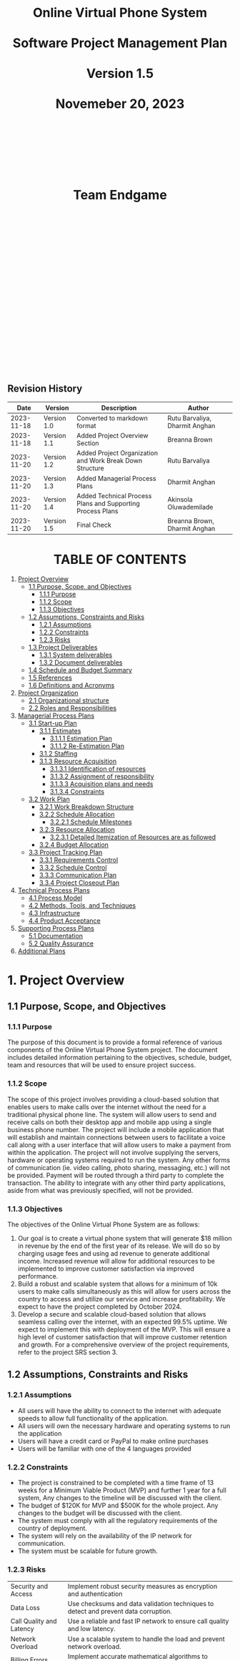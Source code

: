 <center><H1>
<br></br>
<br></br>
<br></br>
Online Virtual Phone System
<br></br>
Software Project Management Plan
<br></br>
Version 1.5
<br></br>
Novemeber 20, 2023
<br></br>
<br></br>
<br></br>
Team Endgame
<br></br>
<br></br>
<br></br>
<br></br>
<br></br>
<br></br>
</H1>
</center>

<div style="page-break-after: always;"></div>

## Revision History

| **Date** | **Version** | **Description** | **Author** |
| --- | --- | --- | --- |
| 2023-11-18 | Version 1.0 | Converted to markdown format | Rutu Barvaliya, Dharmit Anghan |
| 2023-11-18 | Version 1.1 | Added Project Overview Section | Breanna Brown |
| 2023-11-20 | Version 1.2 | Added Project Organization and Work Break Down Structure | Rutu Barvaliya |
| 2023-11-20 | Version 1.3 | Added Managerial Process Plans | Dharmit Anghan |
| 2023-11-20 | Version 1.4 | Added Technical Process Plans and Supporting Process Plans | Akinsola Oluwademilade |
| 2023-11-20 | Version 1.5 | Final Check | Breanna Brown, Dharmit Anghan |

<div style="page-break-after: always;"></div>

<center><H1>TABLE OF CONTENTS</H1></center>

1. [Project Overview](#1-project-overview)
    - [1.1 Purpose, Scope, and Objectives](#11-purpose-scope-and-objectives)
        - [1.1.1 Purpose](#111-purpose)
        - [1.1.2 Scope](#112-scope)
        - [1.1.3 Objectives](#113-objectives)
    - [1.2 Assumptions, Constraints and Risks](#12-assumptions-constraints-and-risks)
        - [1.2.1 Assumptions](#121-assumptions)
        - [1.2.2 Constraints](122-constraints)
        - [1.2.3 Risks](#123-risks)
    - [1.3 Project Deliverables](#13-project-deliverables)
        - [1.3.1 System deliverables](#131-system-deliverables)
        - [1.3.2 Document deliverables](#132-document-deliverables)
    - [1.4 Schedule and Budget Summary](#14-schedule-and-budget-summary)
    - [1.5 References](#15-references)
    - [1.6 Definitions and Acronyms](#16-definitions-and-acronyms)
2. [Project Organization](#2-project-organization)
    - [2.1 Organizational structure](#21-organizational-structure)
    - [2.2 Roles and Responsibilities](#22-roles-and-responsibilities)
3. [Managerial Process Plans](#3-managerial-process-plans)
    - [3.1 Start-up Plan](#31-start-up-plan)
        - [3.1.1 Estimates](#311-estimates)
            - [3.1.1.1 Estimation Plan](#3111-estimation-plan)
            - [3.1.1.2 Re-Estimation Plan](#3112-re-estimation-plan)           
        - [3.1.2 Staffing](#312-staffing)
        - [3.1.3 Resource Acquisition](#313-resource-acquisition)
            - [3.1.3.1 Identification of resources](#3131-identification-of-resources)
            - [3.1.3.2 Assignment of responsibility](#3132-assignment-of-responsibility)
            - [3.1.3.3 Acquisition plans and needs](#3133-acquisition-plans-and-needs)
            - [3.1.3.4 Constraints](#3134-constraints)
    - [3.2 Work Plan](#32-work-plan)
        - [3.2.1 Work Breakdown Structure](#321-work-breakdown-structure)
        - [3.2.2 Schedule Allocation](#322-schedule-allocation)
            - [3.2.2.1 Schedule Milestones](#3221-schedule-milestones)
        - [3.2.3 Resource Allocation](#323-resource-allocation)
            - [3.2.3.1 Detailed Itemization of Resources are as followed](#3231-detailed-itemization-of-resources-are-as-followed)
        - [3.2.4 Budget Allocation](#324-budget-allocation)
    - [3.3 Project Tracking Plan](#33-project-tracking-plan)
        - [3.3.1 Requirements Control](#331-requirements-control)
        - [3.3.2 Schedule Control](#332-schedule-control)
        - [3.3.3 Communication Plan](#333-communication-plan)
        - [3.3.4 Project Closeout Plan](#334-project-closeout-plan)
4. [Technical Process Plans](#4-technical-process-plans)
    - [4.1 Process Model](#41-process-model)
    - [4.2 Methods, Tools, and Techniques](#42-methods-tools-and-techniques)
    - [4.3 Infrastructure](#43-infrastructure)
    - [4.4 Product Acceptance](#44-product-acceptance)
5. [Supporting Process Plans](#5-supporting-process-plans)
    - [5.1 Documentation](#51-documentation)
    - [5.2 Quality Assurance](#52-quality-assurance)
6. [Additional Plans](#6-additional-plans)


<div style="page-break-after: always;"></div>

# 1. Project Overview

## 1.1 Purpose, Scope, and Objectives

### 1.1.1 Purpose
The purpose of this document is to provide a formal reference of various components of the Online Virtual Phone System project. The document includes detailed information pertaining to the objectives, schedule, budget, team and resources that will be used to ensure project success. 

### 1.1.2 Scope 
The scope of this project involves providing a cloud-based solution that enables users to make calls over the internet without the need for a traditional physical phone line. The system will allow users to send and receive calls on both their desktop app and mobile app using a single business phone number. The project will include a mobile application that will establish and maintain connections between users to facilitate a voice call along with a user interface that will allow users to make a payment from within the application. 
The project will not involve supplying the servers, hardware or operating systems required to run the system. Any other forms of communication (ie. video calling, photo sharing, messaging, etc.) will not be provided. Payment will be routed through a third party to complete the transaction. The ability to integrate with any other third party applications, aside from what was previously specified, will not be provided.

### 1.1.3 Objectives
The objectives of the Online Virtual Phone System are as follows:
1. Our goal is to create a virtual phone system that will generate $18 million in revenue by the end of the first year of its release. We will do so by charging usage fees and using ad revenue to generate additional income. Increased revenue will allow for additional resources to be implemented to improve customer satisfaction via improved performance. 
2. Build a robust and scalable system that allows for a minimum of 10k users to make calls simultaneously as this will allow for users across the country to access and utilize our service and increase profitability. We expect to have the project completed by October 2024. 
3. Develop a secure and scalable cloud-based solution that allows seamless calling over the internet, with an expected 99.5% uptime. We expect to implement this with deployment of the MVP. This will ensure a high level of customer satisfaction that will improve customer retention and growth. 
For a comprehensive overview of the project requirements, refer to the project SRS section 3. 

## 1.2 Assumptions, Constraints and Risks

### 1.2.1 Assumptions
-   All users will have the ability to connect to the internet with adequate speeds to allow full functionality of the      application.
- All users will own the necessary hardware and operating systems to run the application
- Users will have a credit card or PayPal to make online purchases
- Users will be familiar with one of the 4 languages provided

### 1.2.2 Constraints
- The project is constrained to be completed with a time frame of 13 weeks for a Minimum Viable Product (MVP) and further 1 year for a full system, Any changes to the timeline will be discussed with the client.
- The budget of $120K for MVP and $500K for the whole project. Any changes to the budget will be discussed with the client.
- The system must comply with all the regulatory requirements of the country of deployment.
- The system will rely on the availability of the IP network for communication.
- The system must be scalable for future growth. 

### 1.2.3 Risks

|||
|----|----|
| Security and Access | Implement robust security measures as encryption and authentication |
| Data Loss | Use checksums and data validation techniques to detect and prevent data corruption. |
| Call Quality and Latency | Use a reliable and fast IP network to ensure call quality and low latency. |
| Network Overload | Use a scalable system to handle the load and prevent network overload. |
| Billing Errors | Implement accurate mathematical algorithms to calculate the bill and provide bill auditing.|

## 1.3 Project Deliverables

The following deliverables are expected to be completed and deployed by mid-January 2024. The client documentation and user manual will be available in digital format. The software will be available for download online and on all major app stores. 

### 1.3.1 System deliverables

A working system will be ready for deployment by mid January. The system will offer full functionality of the requirements specified. For a comprehensive list of the software requirements refer to the Software Requirements Specification. 
The software will be distributed on all major digital distribution platforms. 

### 1.3.2 Document deliverables 

There are two categories of documents, documents for client use and documents for administrative purposes. The documents intended for clients include client documentation and user manuals. The project and administrator documentation will be for company use. All of the previously mentioned documents will be completed by mid-December 2024. 
There are also the following documents that will be used by the team, including the Project Charter, SRS, Risk Assessment, Project Management Plan, WBS, Gantt and PERT diagrams. Most of which have been completed and are available on the team Github repository.

## 1.4 Schedule and Budget Summary

Below is a summary of the schedule and budget for the project.

| Project Milestone | Project Artifact | Due Date |
|----|----|----|
| Project Management | Charter, SRS, Risk Management | 09/27/2023 |
| Interface Design | Interface Prototype | 10/11/2023 |
|Frontend Development | System in progress |10/17/2023 |
|Backend Development| System in progress| 11/02/2023|
|Testing| System delivery| 12/13/2023|
|Project Deployment| Training modules| 01/10/2024|
|Project Closure| User and admin documentation, feedback| 01/15/2024|

## 1.5 References

Below is a list of documents and other sources of information referenced in this Plan:
- Project Charter for section 1.1 - 1.3
- SRS for section 1.6 
- Gantt.png for section 1.4*

    *For a comprehensive overview of the project schedule, refer to this document

## 1.6 Definitions and Acronyms

Below is a list of all terms and acronyms required to properly understand this Plan:

|Term | Definition, Acronym or Abbreviations|
| ---- | ---- |
|SRS |Software Requirement Specification|
|OS|Operating System|
|GUI|Graphical User Interface|
|MFA|Multi-Factor Authentication|
|OVPS|Online Virtual Phone System|
|CRM|Customer Relationship Management|
|VoIP|Voice over Internet Protocol|

# 2. Project Organization

## 2.1 Organizational structure

### 2.1.1 External structure
![Alt text](external.png)
1. Billing Department
    - Manages billing, invoicing, and payment processing for the virtual phone system.
    - Collaborates with the project team for billing system integration.
2. Third Parties
    - External service providers, suppliers, or consultants such as APIs provider for payment.
3. Government Telecommunication Authorities
    - Regulatory bodies or authorities overseeing compliance, licensing, and watching on  laws and regulations.
    - Ensures the project complies with legal and regulatory frameworks.

### 2.1.2 Internal structure
![Alt text](internal.png)
1. Project Manager
    - Oversees the entire project lifecycle and makes the decisions on the direction of the project.
    - Responsible for planning, execution, monitoring, and closing of the project.
    - Acts as a communicator between stakeholders and the development team.
2. Developers
    - Engineers, programmers, and designers responsible for creating the frontend and backend for the online virtual phone system.
    - Coding, designing interfaces, code review and implementing features.
3. Quality Assurance Team
    - Focuses on testing functionalities, identifying bugs, reporting back to developer teams and ensuring the software meets quality standards.
    - Works closely with developers to resolve issues.
4. System Managers
    - Manage the day- to-day operations of the online virtual phone system.
    - Handle configurations, user permissions, and system maintenance.
5. IT Administrators
    - Provides technical support, infrastructure maintenance, and resolves technical issues.
    - Collaborates with the development team for deployment and system integration.
6. End Users
    - The individuals or businesses utilizing the virtual phone system.
    - Provide feedback, use the system, and may need assistance or training.

## 2.2 Roles and Responsibilities

| Project Role | Project Responsibilities                                                                                                            |
|--------------------------|--------------------------------------------------------------------------------------------------------------------------------------|
| Project Sponsor          | - A project sponsor who acts as the project’s champion, providing direction, financial resources, and support to the team. In the context of this document, this person: <br> &nbsp;&nbsp;- Approves the request for funding <br> &nbsp;&nbsp;- Approves the project scope represented in this document <br> &nbsp;&nbsp;- Sets the priority of the project relative to other projects in their area of responsibility |
| Project Manager          | - A project manager is responsible for the day-to-day management of the project and has specific accountability for: <br> &nbsp;&nbsp;- Managing the project within the approved constraints of scope, quality, time, and cost <br> &nbsp;&nbsp;- Delivering the specified requirements, deliverables, and ensuring customer satisfaction <br> &nbsp;&nbsp;- Providing critical information to team members and stakeholders to keep the project on track |
| Developer                | - Responsibilities include day-to-day development and maintenance of the project, including coding and designing.                    |
| Quality Assurance Engineer| - Responsible for: <br> &nbsp;&nbsp;- Testing the Quality of the system <br> &nbsp;&nbsp;- Identifying bugs <br> &nbsp;&nbsp;- Ensuring delivery of a high-quality system that exceeds user expectations |
| System Managers          | - Responsibilities involve managing: <br> &nbsp;&nbsp;- Online Virtual Phone System software <br> &nbsp;&nbsp;- User accounts and their personal information <br> &nbsp;&nbsp;- User authentication and Troubleshooting |
| IT Administrator         | - Tasks include: <br> &nbsp;&nbsp;- Hardware maintenance <br> &nbsp;&nbsp;- Security Risk management <br> &nbsp;&nbsp;- Network Management <br> &nbsp;&nbsp;- Infrastructure Planning <br> &nbsp;&nbsp;- Developer Support <br> &nbsp;&nbsp;- User Support |
| Users                    | - Provide feedback on user experience and system functionalities.                                                                       |


# 3. Managerial Process Plans
## 3.1 Start-up Plan

### 3.1.1 Estimates

The SPMP details the necessary resources and materials for initiating the project. This includes plans for estimating, staffing, acquiring resources, and training.

### 3.1.1.1 Estimation Plan
The cost estimation for the project are provided as follows considering the client requirements and project deliverables.

|Category|Factors |Confidenct Level|Basis of Estimation|
|----------|----------|----------|----------|
|Estimated Cost| $500,000|High|Detailed cost estimation using a bottom-up approach. Cost breakdown includes development, testing, project management, and contingency.|
|Estimate Schedule|6 months|Mediun-High|Gantt chart-based scheduling, considering the complexity of tasks, dependencies, and historical data from similar projects.|
|Resource Requirements|5 members|Medium|Work breakdown structure (WBS) and resource allocation based on individual tasks and project requirements.|

A detailed breakdown of cost estimation is as: 
| Category            | Cost   | Basis of Estimation                                                 |
|---------------------|--------|------------------------------|
| Software and Tools  | 50,000 | Based on the project requirements and use-case as well as considering the software licensing cost |
| Hardware Costs      | 30,000 | Based on hardware requirements for the project |
| Training            | 20,000 | Based on time needed and complexity of Software  |
| Project Management  | 60,000 | Costs related to project management activities and any associated project management tools.|
| Testing             | 70,000 | Based on the intensity of quality assurance for the project          |
| UX/UI design        | 40,000 | Depending on the complexity of design and expertise required.        |
| Backend servers     | 90,000 | Depending on the infrastructure requirements and hosting costs.      |
| Development Costs   | 90,000 | Depending on the complexity of project requirements and work needed for a seamless product. |
| Administrative Costs| 30,000 | Costs related to administrative activities such as documentation, meetings, and training. |
| Contingency Reserve | 20,000 | 10% of the project budget    |
| **Total Cost**      | **500,000** |       |

### 3.1.1.2 Re-Estimation Plan

Project re-estimation plan with method and tools used for cost, schedule and resource estimation would be as follows:

| Category  | Method  | Tools  | Schedules for Re-evaluations      |
|----------|------------------|--------------------|----------------|
| Cost Re-Estimation | Bottom-up re-estimation| Cost Management Software | Triggered when significant milestones are achieved |
| Schedule Re-Estimation | PERT re-evaluation | Project Management Software | Monthly or when significant milestones are achieved or delayed |
| Resource Re-Estimation | WBS review and reallocation| Resource Management Tools   | Reviews during major project phases and project schedule  |


### 3.1.2 Staffing

1. The staff required to manage the project are as follows:

    - 1 Project Manager
    - 4 Developers
    - 1 Database Administrator
    - 2 UX/UI Designers
    - 2 System Managers
    - 1 IT Administrator
    - 1 Quality Assurance Engineer

2. Staff and Skill Levels required at each phase of the project are as follows: 

| Project Phase          | Personnel                   | Skill Level               |  Number of Employees Needed| 
|------------------------|-----------------------------|---------------------------|----------------------------|
| Project Initiation      | Project Manager            | Senior                    |1                           |
| Requirement and Planning| Project Manager            | Senior                    |1                           |
|                         | UX/UI Designers            | Intermediate              |1                           |
|                         | Developers                 | Senior                    |2                           |
|                         | Database Administrator     | Senior                    |1                           |
| Design                  | UX/UI Designers            | Intermediate              |1                           |
|                         |                            | Senior                    |1                           |
|                         | Developers                 | Intermediate              |1                           |
| Development             | Developers                 | Intermediate              |2                           |
|                         |                            | Senior                    |2                           |
|                         | Database Administrator     | Senior                    |1                           |
|                         | IT Administrator           | Intermediate              |1                           |
| Testing                 | Quality Assurance Engineer | Intermediate              |1                           |
|                         | Developers                 | Senior                    |1                           |
| Deployment              | Project Manager            | Senior                    |1                           |
|                         | System Managers            | Intermediate              |2                           |
|                         | IT Administrator           | Intermediate              |1                           |
| Project Closure         | Project Manager            | Senior                    |1                           |
|                         | UX/UI Designers            | Senior                    |1                           |
|                         | Developers                 | Senior                    |4                           |
|                         | Database Administrator     | Senior                    |1                           |
|                         | IT Administrator           | Intermediate              |1                           |
|                         | Quality Assurance Engineer | Intermediate              |1                           |
|                         | System Managers            | Intermediate              |2                           |

3. Duration of Personnel Assignment:

    - The project manager will be assigned to the project for the entire duration of the project.
    - The senior developers will be assigned to the project for the entire duration of the project.
    - The intermediate developers will be assigned to the project for the development phase of the project.
    - The intermediate UX/UI designers will be assigned to the project for the design phase of the project.
    - The senior UX/UI designers will be assigned to the project for the entire duration of the project.
    - The database administrator will be assigned to the project for the entire duration of the project.
    - The IT administrator will be assigned to the project at the beginning of the development phase of the project.
    - The quality assurance engineer will be assigned to the project at the beginning of the testing phase of the project.
    - The system managers will be assigned to the project for the entire duration of the project. 

4. Sources of Personnel:

    - The project manager will be transferred from within the organization.
    - The senior developers will be transferred from within the organization.
    - The senior UX/UI designers will be transferred from within the organization.
    - The intermediate developers will be hired on contract from outside the organization.
    - The intermediate UX/UI designers will be hired on contract from outside the organization.
    - The database administrator will be hired from outside the organization.
    - The IT administrator will be hired from outside the organization.
    - The quality assurance engineer will be hired on contract from outside the organization.
    - The system managers will be hired from outside the organization.        


### 3.1.3 Resource Acquisition
This resource acquisition plan aims to optimize efficiency, minimize risks, and ensure the availability of all essential resources throughout the OVPS project.

### 3.1.3.1 Identification of resources

The resource acquisition process for the OVPS project involves the following steps:

1. Identification of Resources:

    - Conduct a thorough analysis to identify all necessary resources, including personnel, equipment, hardware, software, licensing, compliance, and tools required for the project.

2. Cost Estimation:

    - Estimate the costs associated with each resource, considering licensing and compliance rates and project-specific requirements.

3. Contingency reserve resource:

    - Conducting a thorough analysis of potential identified risks through risk management plan.

### 3.1.3.2 Assignment of responsibility 

- Project Manager   : Overall responsibility for resource acquisition and timely risk evaluation for contingency reserves.
- Team Member       : Each Team Member is responsible for maintaining the acquired hardware and software resource as well as to make sure the required tools are available throughout the development process.
- HR Manager        : Personnel acquisition and compliance.
- IT Manager        : Oversight of software and hardware acquisition.

### 3.1.3.3 Acquisition plans and needs

- Equipment: Acquire hardware during the initial phase to facilitate development.
- Software: Acquire licenses and necessary software tools during the early stages of the project.

### 3.1.3.4 Constraints

- Budget limitations may impact the scale or timing of resource acquisition.


## 3.2 Work Plan
### 3.2.1 Work Breakdown Structure
| Id | Deliverables of the activity | Start Date | End Date | Acceptance criteria for the work activity products | Predecessor work activities | Successor work  activities |
|----------|----------|----------|----------|----------|----------|----------|
| 1 | Project Management | Sep 12, 2023 | Sep 27, 2023 | - Follow the given subpoints below. | N/A | N/A |
| 2 | &nbsp;&nbsp;&nbsp; Project Charter | Sep 15, 2023 | Sep 14, 2023 | - Approval and sign-off from key stakeholder.<br> - Clearly defined project objectives and scope. | N/A | Project Planning / SRS |
| 3 | &nbsp;&nbsp;&nbsp; SRS | Sep 15, 2023 | Sep 20, 2023 | - Detailed documentation of functional and non-functional requirements.<br> - Validation of requirements by project stakeholders. | Project Charter | Risk Assessment |
| 4 | &nbsp;&nbsp;&nbsp; Project Planning | Sep 15, 2023 | Sep 19, 2023 | - Completion of a detailed project plan with timelines and resource allocation. | Project Charter | Risk Assessment |
| 5 | &nbsp;&nbsp;&nbsp; Risk Assessment | Sep 21, 2023 | Sep 27, 2023 | - Risk assessment and mitigation strategies outlined.| Project Planning / SRS | UX / UI |
| 6 | Interface Prototype Design | Sep 28, 2023 | Oct 11, 2023 | - Follow the following subpoints.| N/A | N/A |
| 7 | &nbsp;&nbsp;&nbsp; UX/UI designs | Sep 28, 2023 | Oct 06, 2023 | - Approve developed prototypes and UX/UI desings. | Risk Assessment | Login Page/Account Management Page |
| 8 | Software (Frontend and Backend) | Oct 09, 2023 | Nov 01, 2023 | - Frontend and Backend meeting SRS specification. | N/A | N/A |
| 9 | &nbsp; Frontend | Oct 09, 2023 | Oct 17, 2023 | - Validation against SRS requirement. | N/A | N/A |
| 10 | &nbsp;&nbsp;&nbsp;&nbsp; Login Page | Oct 09, 2023 | Oct 09, 2023 | - Functional and tested login page.| UX/UI designs | Call Display Page/ Call History Page/ Contacts Page |
| 11 | &nbsp;&nbsp;&nbsp;&nbsp; Account Management Page | Oct 09, 2023 | Oct 10, 2023 | - Functional and tested account management page.  | UX/UI designs | Call Display Page/ Call History Page/ Contacts Page |
| 12 | &nbsp;&nbsp;&nbsp;&nbsp; Call Display Page | Oct 11, 2023 | Oct 12, 2023 | - Functional and tested call display page. | Login Page /Account Management Page | Payment Page |
| 13 | &nbsp;&nbsp;&nbsp;&nbsp; Call History Page | Oct 11, 2023 | Oct 11, 2023 | - Functional and tested call history page. | Login Page /Account Management Page | Payment Page |
| 14 | &nbsp;&nbsp;&nbsp;&nbsp; Contacts Page | Oct 11, 2023 | Oct 11, 2023 | - Functional and tested contacts page. | Login Page /Account Management Page | Payment Page |
| 15 | &nbsp;&nbsp;&nbsp;&nbsp; Payment Page | Oct 13, 2023 | Oct 17, 2023 | - Functional and tested payment page. | Call Display Page/Call History Page/ Contacts Page | Unit Testing |
| 16 | &nbsp; Backend | Sep 28, 2023 | Nov 01, 2023 | - Fully developed backend system aligned with SRS specifications. | N/A | N/A |
| 17 | &nbsp;&nbsp;&nbsp;&nbsp; Wireframe | Sep 28, 2023 | Oct 06, 2023 | - Stakeholder approvals. <br> - Alinged with UX/UI designs. | Risk Assessment | Authentication/User Account Management/Encryption and Security |
| 18 | &nbsp;&nbsp;&nbsp;&nbsp; Authentication | Oct 12, 2023 | Oct 13, 2023 | - Functional and tested authentication. | Wireframe | Call Processing |
| 19 | &nbsp;&nbsp;&nbsp;&nbsp; User Account Management | Oct 12, 2023 | Oct 17, 2023 | - Functional and tested user account management. | Wireframe | Call Processing |
| 20 | &nbsp;&nbsp;&nbsp;&nbsp; Call Processing Logic | Oct 18, 2023 | Oct 24, 2023 | - Functional and tested call processing logic. | User Account Management | Voice Call Encryption |
| 21 | &nbsp;&nbsp;&nbsp;&nbsp; Encryption and Security | Oct 12, 2023 | Oct 26, 2023 | - Functional and tested encryption and security. | Wireframe | Call Processing |
| 22 | &nbsp;&nbsp;&nbsp;&nbsp; Network and Connectivity Logic | Oct 27, 2023 | Nov 01, 2023 | - Functional and tested network and connectivity logic. | Voice Call Encryption | Unit Testing |
| 23 | Testing | Nov 02, 2023 | Dec 13, 2023 | - Thorough testing across all functionalities and features. <br> - Document the testing results. | Payment Page/ Network and Connectivity Logic | Documentation |
| 24 | &nbsp;&nbsp;&nbsp; Documentation | Dec 14, 2023 | Dec 29, 2023 | - Documentation as per project deliverables and outcomes. | Testing | Training |
| 25 | Training | Jan 01, 2023 | Jan 03, 2023 | - Feedback collection after training. <br> - Meterials prepared and delivered before hand to all trainees.  | Documentation | Deployment |
| 26 | Deployment | Jan 01, 2023 | Jan 10, 2023 | - Successful deployment of the system in the specified environment. | Training | Project Feedback |
| 27 | Project Feedback | Jan 11, 2023 | Jan 13, 2023 | - Feedback collection from users and stakeholders. <br> - Work on the feedback to improve the system if needed. | Deployment | Project Closure |
| 28 | Project Closure | Jan 13, 2023 | Jan 15, 2023 | - Completion of all project deliverables and activities. <br> - Formal closure documentation prepared and approved. | Project Feedback | N/A |

### 3.2.2 Schedule Allocation
1. Scheduling Relationships and Time-Sequencing Constraints:

    - The project work activities are scheduled based on Gantt chart and PERT chart. The Gantt chart is used to schedule the project activities and PERT chart is used to estimate the time required to complete each activity to illustrate concurrent activities and dependencies. 

2. Critical Path Identification:

    - The critical path in the schedule has been identified through PERT chart. This critical path outlines the minimum time required to complete the project. It is important to note that the critical path may change as the project progresses and changes are requested by the client.

3. Constraints on Scheduling:

    - Certain work activities may have scheduling constraints such as dependencies, resource availability, and budget limitations. These constraints are identified and addressed in the project schedule.

#### 3.2.2.1 Schedule Milestones:

1. Key schedule milestones have been identified to assess the progress of the project, they are as followed: 

    - The completion of the project charter
    - SRS
    - Project Planning
    - Risk Assessment
    - Interface Prototype Design
    - Software Development
    - Testing
    - Documentation
    - Training
    - Deployment
    - Project Closure

2. These milestones serve as a basis for project monitoring and control.


### 3.2.3 Resource Allocation

#### 3.2.3.1 Detailed Itemization of Resources are as followed:

Following are the resources required for the project:

1. Computing Resources:

    - High-performance workstations for developers and designers
    - Server infrastructure for backend development and testing
    - Network infrastructure for connectivity and testing
    - Storage infrastructure for data storage and backup
    - Cloud infrastructure for deployment and testing
    - Security infrastructure for encryption and security

2. Software Tools:
    - Integrated Development Environment (IDE) for coding
    - Graphic design tools for UX/UI design
    - Testing tools for quality assurance
    - Project management tools for project planning and tracking
    - Documentation tools for project documentation
    - Communication tools for team collaboration
    - Version control tools for code management
    - Deployment tools for system deployment
    - Security tools for encryption and security
    - Network tools for network and connectivity logic
    - Training tools for training and feedback collection


3. Special Testing and Simulation Facilities:
    - Dedicated testing environment to simulate real-world scenarios
    - Testing tools for performance and security testing
    - Testing tools for load testing
    - Testing tools for unit testing
    - Testing tools for integration testing
    - Testing tools for system testing
    - Testing tools for user acceptance testing

Resource allocation is dynamic and may be adjusted based on project requirements and constraints. Regular resource allocation reviews are conducted to ensure the availability of all necessary resources.

### 3.2.4 Budget Allocation

The budget for the project is estimated to be $500,000. The budget is allocated as follows:

1. Software and Tools: $50,000
    - Computing resources: $10,000
    - Software tools: $40,000
2. Hardware Costs: $30,000
    - Acquisition of hardware for development and testing: $30,000
3. Training: $20,000
    - Training programs and materials: $20,000

4. Project Management: $60,000
    - Project management tools and software: $30,000
    - Administrative support for project management: $30,000

5. Testing: $70,000
    - Special testing and simulation facilities: $50,000
    - Testing tools: $20,000
6. UX/UI design: $40,000
    - Graphic design tools: $40,000

7.  Backend Servers: $90,000
    - Acquisition and setup of backend server infrastructure: $90,000

8. Development Costs: $90,000
    - Development tools and software licenses: $70,000
    - Contingency reserve for development: $20,000

9. Administrative Costs: $30,000
    - Documentation : $20,000
    - Meetings : $5,000
    - Training : $5,000

10. Contingency Reserve: $20,000
    - Unforeseen expenses and risks: $20,000

## 3.3 Project Tracking Plan

### 3.3.1 Requirements Control

1. Requirements changes are reported and controlled through the following steps:
    - Identify the change request
    - Analyze the impact of the change request
    - Approve or reject the change request
    - Implement and Validate the change request
    - Update the requirements documentation

2. The impact of requirement changes is assessed based on the following factors:
    - Project Schedule
    - Project Budget
    - Project Scope
    - Project Quality
    - Project Resources
    - Project Risks
    - Project Stakeholders
    - Project Deliverables
    - Project Documentation
    - Project Training
    - Project Deployment
    - Project Closure 

### 3.3.2 Schedule Control
1. Schedule Control Process:
    - Regular schedule reviews are conducted to assess the progress of the project.
    - If the project is behind schedule, the project manager will identify the cause of the delay and take corrective actions.
    
2. Tools for Schedule Control:
    - Gantt chart
    - PERT chart
    - Project management software
    - Project management tools

3. Objective Criteria for Schedule Control:
    - Project milestones and deliverables will be assessed to determine if the project is on schedule.
    - The critical path will be assessed to determine if the project is on schedule.      

### 3.3.3 Communication Plan

1. Method and Tools for Communication:
    - Project Management Software for communication between the project manager and the development team.
    - Regular meetings will be conducted to discuss project progress and issues.
    - Microsoft Teams will be used for communication between the project team and stakeholders.
    - Regular Communication with the client to ensure the project is on track and meets the client’s requirements.

2. Frequency of Communication:
    - Daily communication between the project manager and the development team.
    - Weekly meetings to discuss project progress and issues.
    - Monthly meetings with the client to discuss project progress and issues.

### 3.3.4 Project Closeout Plan

1. Plans for Project Closeout:
    - Project closure documentation will be prepared and approved.
    - Project deliverables will be delivered to the client.
    - Project feedback will be collected from the client.
    - Project feedback will be used to improve the following:
        - Project management process
        - Development process
        - Testing process
        - Documentation process
        - Training process
        - Deployment process
        - Project closure process


# 4. Technical Process Plans

## 4.1 Process Model
For the Online Virtual Phone System project, we're implementing an iterative and incremental approach. Each development stage will represent a complete cycle, ensuring timely delivery of specific system functionalities. Flexibility is key; this structure allows for ongoing reassessment and adjustments by our team and clients alike.

Adopting the Team Software Process (TSP) model, tailored for our project, guides our team's software development effectively. We'll outline each project phase with set start and finish dates, and clear objectives, ensuring a focused and adaptable development process for the Online Virtual Phone System.

| Phase | Start and Finish Dates | Phase Goals |
| ----- | ----- | ----- |
Startup | 12/09/2023 - 27/09/2023| - Initial team formation and role assignment. <br> - Understanding project scope and requirements. <br> - Development of the project strategy.
Planning| 15/09/2023 - 27/09/2023| - Detailed planning of the software development process.<br> -Creation of essential documents like Project charter, SRS, SPMP. <br> - Resource allocation and risk assessment.
Development Phase 1| 28/09/2023 - 17/10/2023| - Development of core functionalities and features.<br> - Regular testing and feedback integration.<br> - Iterative improvement based on team and stakeholder feedback.
Development Phase 2| 17/10/2023 - 01/11/2023|- Continued development with additional features. <br> - Enhanced testing and quality assurance processes. <br> - Preparation of initial deployment.
Testing & Integration| 02/11/2023 - 03/01/2024|- Comprehensive testing of all functionalities. <br> - Integration of different software components.<br> - Documentation Bug fixing and optimization.
Deployment & Review| 03/01/2024 - 13/01/2024| - Deployment of the software in the target environment. <br> - Collection of feedback for future improvements.
Project closure| 13/01/2024 - 15/01/2024 | - Ensure all project components are finalized and meet requirements. <br> - Transition the system to the client with essential training. <br> - Conduct a brief project review and obtain final approvals.


## 4.2 Methods, Tools, and Techniques

Methods, Tools and Techniques for the Online Virtual Phone System project are as follows:

- Development Methodology: 
    - Employed Agile methodology for flexibility and iterative development.
    - Ensured an iterative process throughout the project lifecycle.
- Version Control:
    - Utilized GitHub for version control.
    - Enabled effective collaboration, code reviews, and management of changes.
    - Ensured all changes are tracked and documented.
    - Recorded system versions, updates, and modifications.
- Programming Language:
    - Chose Python for its readability and efficiency.
- Development Environment:
    - Utilized a variety of integrated development Environments (IDEs) with a preference for Visual Studio code due to its versatility and comprehensive support for Python.
- Quality Assurance:
    - Established a practice of peer reviews for coach submissions.
    - Ensured all contributions meet our defining coding standards and quality expectations before integration into the project.
- Documentation:
    - Designed to be comprehensive for developers and end-users.

This structured approach to development, paired with our choice of tools and rigorous quality practices, shows our commitment to delivering a high-quality product.

## 4.3 Infrastructure

The OVPS project will leverage existing infrastructure provided by the client. This includes the use of pre-existing servers and hardware capable of supporting the web-based application. The development team will utilize their own workstations and tools, including software development environments like Visual Studio Code, and will coordinate using version control systems such as GitHub for source code management. The project does not require the team to supply any additional server hardware or operating systems, and the product is designed to function within the client's current technical ecosystem. Any required payments as part of the product's functionality will be handled through a designated third-party service, and no integration with other third-party applications, outside of those specified, will be implemented.

## 4.4 Product Acceptance

For the Online Virtual Phone System project, client approval is essential at each phase, and they would also sign the acceptance documents. Post-phase completion, the client will perform an installation test and assess the system’s performance, which could potentially lead to changes to the system/project. The procedure for implementing these changes is detailed in Section 3.3.1.

# 5. Supporting Process Plans
## 5.1 Documentation
Plans for generating non-deliverable and deliverable project documentation will adhere to the following structure:
- List of Documents to be Prepared:
    - Project Charter
    - Software Requirements Specification (SRS)
    - Design specifications
    - Development and implementation plan
    - Quality assurance plan
    - User manuals
    - Test plans are reports
    - Release notes
    - Training materials
    - Maintenance and support guide 
- Controlling templates or standard for each document
    - IEEE standards for SRS and design specifications
    - Company- specific templates for implementation plan and QA plan
    - User manuals following the Microsoft manual of style
    - Test plans adhering to ISTQB standards
- who will prepare each document:
    - Project manager: project Charter, implementation plan
    - System analyst: SRS
    - Design team: design specifications
    - QA team: QA plan, test plans and reports
    - Technical writers: user manuals, release notes, training materials
    - Support team: maintenance and support guide
- who will review each document:
    - Project sponsor and senior leadership: project charter
    - Project manager and design team: SRS, design specifications
    - QA lead: QA plan, test plans and reports
    - End user and client representatives: user manuals, training materials
    - Item department: maintenance and support guide
- Due dates for review copies:
    - SRS and design specifications column two weeks before the end of the planning phase
    - QA plan and test plans: one week before testing phase
    - User manuals and training materials: 3 weeks before deployment
- Due dates for initial baseline versions:
    - Project Charter: at the end of the initiating phase
    - SRS and Design Specifications: at the end of the design phase
    - QA Plan: at the beginning of the execution phase
    - Test Plans and Reports: upon completion of each major testing cycle
    - User Manuals: with MVP release
    - Training Materials: 2 weeks before user training starts
- A distribution list for review copies and baseline
    - Project Sponsor and senior leadership: 2 copies each of all strategic documents
    - Project Manager: 3 copies each of all documents
    - Development and QA

## 5.2 Quality Assurance

The Quality assurance into (QA) plan for the online virtual phone system project encompasses a set of activities designed to ensure that the project adheres to its defined processes, standards, and requirements specified in the SRS, the project management plan, and support plans. This plan is part of a separate document, the online virtual phone system quality assurance plan, and will be maintained as such.

**Quality assurance procedures:**
- Analysis:  conduct static analysis of code and designs to identify potential quality issues early in the development lifecycle
- Inspection: regularly inspect project deliverables and work products for conformance to project standards and specifications.
- Review: formal reviews of project masters and deliverables, such as requirements reviews design reviews, and code reviews.
- Audits: periodic audits of project processes and products to ensure adherence to agreed-upon standards and practices.
- Assessment: assessments of project performance and product quality against defined metrics and criteria.

**Relationship Among Processes:**
- Quality assurance and verification and validation (V&V): QA activities will be conducted in tandem with V&V processes to ensure that all aspects of the project made the requirements and function correctly.
Review and audit column reviews to be part of the regular QA process while audit will be scheduled at key project milestones to ensure ongoing compliance with the project plan.
- Configuration management QA will work closely with configuration management and ensure that all changes to the project artifacts are tracked and reviewed for quality implications.
- System engineering QA processes we integrated with system engineering efforts to ensure that the system is developed according to the specified architectural and design standards.
- Assessments: continuous assessment of the QA processes themselves will be part of the plan ensuring that the QA activities are effective and improve over time.

The QA plan includes specific responsibilities for the QA team, such as monitoring adherence to the process, identifying any divisions from the quality standards, and recommending improvements. The plan will also detail the process for handling any quality issues identified, including the escalation process for critical quality problems.

# 6. Additional Plans